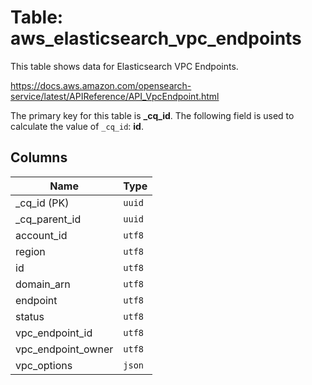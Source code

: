 # Table: aws_elasticsearch_vpc_endpoints

This table shows data for Elasticsearch VPC Endpoints.

https://docs.aws.amazon.com/opensearch-service/latest/APIReference/API_VpcEndpoint.html

The primary key for this table is **_cq_id**.
The following field is used to calculate the value of `_cq_id`: **id**.

## Columns

| Name          | Type          |
| ------------- | ------------- |
|_cq_id (PK)|`uuid`|
|_cq_parent_id|`uuid`|
|account_id|`utf8`|
|region|`utf8`|
|id|`utf8`|
|domain_arn|`utf8`|
|endpoint|`utf8`|
|status|`utf8`|
|vpc_endpoint_id|`utf8`|
|vpc_endpoint_owner|`utf8`|
|vpc_options|`json`|